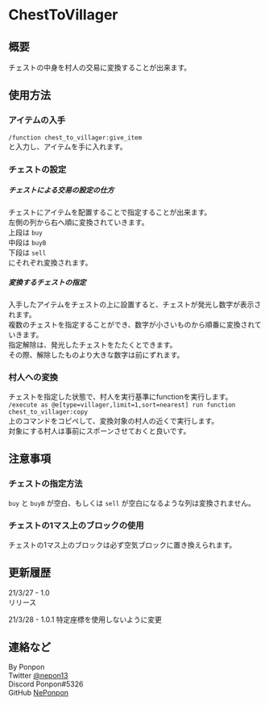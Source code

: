 # ChestToVillager

## 概要
チェストの中身を村人の交易に変換することが出来ます。  

## 使用方法
### アイテムの入手
```/function chest_to_villager:give_item```  
と入力し、アイテムを手に入れます。  

### チェストの設定
##### チェストによる交易の設定の仕方
チェストにアイテムを配置することで指定することが出来ます。  
左側の列から右へ順に変換されていきます。  
上段は `buy`  
中段は `buyB`  
下段は `sell`  
にそれぞれ変換されます。  

##### 変換するチェストの指定
入手したアイテムをチェストの上に設置すると、チェストが発光し数字が表示されます。  
複数のチェストを指定することができ、数字が小さいものから順番に変換されていきます。  
指定解除は、発光したチェストをたたくとできます。  
その際、解除したものより大きな数字は前にずれます。  

### 村人への変換
チェストを指定した状態で、村人を実行基準にfunctionを実行します。  
```/execute as @e[type=villager,limit=1,sort=nearest] run function chest_to_villager:copy```  
上のコマンドをコピペして、変換対象の村人の近くで実行します。  
対象にする村人は事前にスポーンさせておくと良いです。  

## 注意事項
### チェストの指定方法
`buy` と `buyB` が空白、もしくは `sell` が空白になるような列は変換されません。  

### チェストの1マス上のブロックの使用
チェストの1マス上のブロックは必ず空気ブロックに置き換えられます。  

## 更新履歴

21/3/27 - 1.0  
    リリース  

21/3/28 - 1.0.1
    特定座標を使用しないように変更

## 連絡など
By Ponpon  
Twitter [@nepon13](https://twitter.com/nepon13)  
Discord Ponpon#5326  
GitHub [NePonpon](https://github.com/NePonpon)  